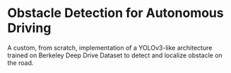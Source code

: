 # Obstacle Detection for Autonomous Driving

A custom, from scratch, implementation of a YOLOv3-like architecture trained on Berkeley Deep Drive Dataset to detect and localize obstacle on the road.
